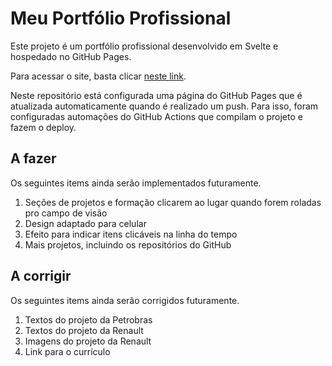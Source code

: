 # Meu Portfólio Profissional

Este projeto é um portfólio profissional desenvolvido em Svelte e hospedado no GitHub Pages.

Para acessar o site, basta clicar [neste link](https://lucas-yotsui.github.io/portfolio/).

Neste repositório está configurada uma página do GitHub Pages que é atualizada automaticamente quando é realizado um push. Para isso, foram configuradas automações do GitHub Actions que compilam o projeto e fazem o deploy.

## A fazer

Os seguintes items ainda serão implementados futuramente.

1. Seções de projetos e formação clicarem ao lugar quando forem roladas pro campo de visão
2. Design adaptado para celular
3. Efeito para indicar itens clicáveis na linha do tempo
4. Mais projetos, incluindo os repositórios do GitHub

## A corrigir

Os seguintes items ainda serão corrigidos futuramente.

1. Textos do projeto da Petrobras
2. Textos do projeto da Renault
2. Imagens do projeto da Renault
3. Link para o currículo